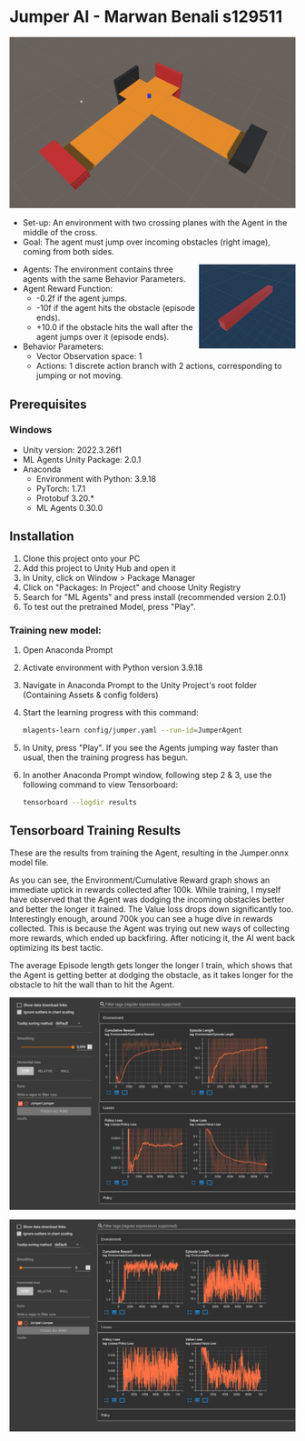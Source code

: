 # Jumper AI - Marwan Benali s129511

![image](https://github.com/AP-IT-GH/jumper-assignment-BlackMagicianX/blob/main/images/Environment.png)

- Set-up: An environment with two crossing planes with the Agent in the middle of the cross.
- Goal: The agent must jump over incoming obstacles (right image), coming from both sides.
 <img src="images/Obstacle.png" width="170" height="148" alt="obstacle" align="right" />
 
- Agents: The environment contains three agents with the same Behavior
  Parameters.
- Agent Reward Function:
  - -0.2f if the agent jumps.
  - -10f if the agent hits the obstacle (episode ends).
  - +10.0 if the obstacle hits the wall after the agent jumps over it (episode ends).
- Behavior Parameters:
  - Vector Observation space: 1
  - Actions: 1 discrete action branch with 2 actions, corresponding to jumping or not moving.

## Prerequisites

### Windows
- Unity version: 2022.3.26f1
- ML Agents Unity Package: 2.0.1
- Anaconda
  - Environment with Python: 3.9.18
  - PyTorch: 1.7.1
  - Protobuf 3.20.*
  - ML Agents 0.30.0

## Installation
1. Clone this project onto your PC
2. Add this project to Unity Hub and open it
3. In Unity, click on Window > Package Manager
4. Click on "Packages: In Project" and choose Unity Registry
5. Search for "ML Agents" and press install (recommended version 2.0.1)
6. To test out the pretrained Model, press "Play".
### Training new model:
1. Open Anaconda Prompt
2. Activate environment with Python version 3.9.18
3. Navigate in Anaconda Prompt to the Unity Project's root folder (Containing Assets & config folders)
4. Start the learning progress with this command:
    
    ```bash
    mlagents-learn config/jumper.yaml --run-id=JumperAgent
    ```
5. In Unity, press "Play". If you see the Agents jumping way faster than usual, then the training progress has begun.
6. In another Anaconda Prompt window, following step 2 & 3, use the following command to view Tensorboard:
 
    ```bash
    tensorboard --logdir results
    ```

## Tensorboard Training Results
These are the results from training the Agent, resulting in the Jumper.onnx model file.

As you can see, the Environment/Cumulative Reward graph shows an immediate uptick in rewards collected after 100k. While training, I myself have observed that the Agent was dodging the incoming obstacles better and better the longer it trained. The Value loss drops down significantly too.
Interestingly enough, around 700k you can see a huge dive in rewards collected. This is because the Agent was trying out new ways of collecting more rewards, which ended up backfiring. After noticing it, the AI went back optimizing its best tactic.

The average Episode length gets longer the longer I train, which shows that the Agent is getting better at dodging the obstacle, as it takes longer for the obstacle to hit the wall than to hit the Agent.

![image](https://github.com/AP-IT-GH/jumper-assignment-BlackMagicianX/blob/main/images/Smooth.png)

![image](https://github.com/AP-IT-GH/jumper-assignment-BlackMagicianX/blob/main/images/Direct.png)
#
